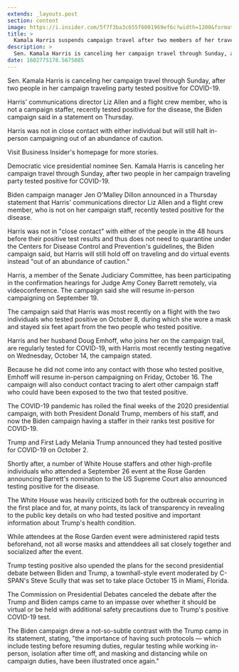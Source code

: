 ```yaml
--- 
extends: _layouts.post 
section: content 
image: https://i.insider.com/5f7f3ba3c655f6001969ef6c?width=1200&format=jpeg 
title: > 
  Kamala Harris suspends campaign travel after two members of her traveling party test positive for COVID-19 
description: > 
  Sen. Kamala Harris is canceling her campaign travel through Sunday, after two people in her campaign traveling party tested positive for COVID-19.Harris' communications director Liz Allen and a flight crew member, who is not a campaign staffer, recently tested positive for the disease, the Biden campaign said in a statement on Thursday.Democratic vice presidential nominee Sen. Kamala Harris is canceling her campaign travel through Sunday, after two people in her campaign traveling party tested positive for COVID-19.The campaign will also conduct contact tracing to alert other campaign staff who could have been exposed to the two that tested positive.Trump and First Lady Melania Trump announced they had tested positive for COVID-19 on October 2. 
date: 1602775178.5675085 
--- 
```

Sen. Kamala Harris is canceling her campaign travel through Sunday, after two people in her campaign traveling party tested positive for COVID-19.

Harris' communications director Liz Allen and a flight crew member, who is not a campaign staffer, recently tested positive for the disease, the Biden campaign said in a statement on Thursday.

Harris was not in close contact with either individual but will still halt in-person campaigning out of an abundance of caution.

Visit Business Insider's homepage for more stories.

Democratic vice presidential nominee Sen. Kamala Harris is canceling her campaign travel through Sunday, after two people in her campaign traveling party tested positive for COVID-19.

Biden campaign manager Jen O'Malley Dillon announced in a Thursday statement that Harris' communications director Liz Allen and a flight crew member, who is not on her campaign staff, recently tested positive for the disease.

Harris was not in "close contact" with either of the people in the 48 hours before their positive test results and thus does not need to quarantine under the Centers for Disease Control and Prevention's guidelines, the Biden campaign said, but Harris will still hold off on traveling and do virtual events instead "out of an abundance of caution."

Harris, a member of the Senate Judiciary Committee, has been participating in the confirmation hearings for Judge Amy Coney Barrett remotely, via videoconference. The campaign said she will resume in-person campaigning on September 19.

The campaign said that Harris was most recently on a flight with the two individuals who tested positive on October 8, during which she wore a mask and stayed six feet apart from the two people who tested positive.

Harris and her husband Doug Emhoff, who joins her on the campaign trail, are regularly tested for COVID-19, with Harris most recently testing negative on Wednesday, October 14, the campaign stated.

Because he did not come into any contact with those who tested positive, Emhoff will resume in-person campaigning on Friday, October 16. The campaign will also conduct contact tracing to alert other campaign staff who could have been exposed to the two that tested positive.

The COVID-19 pandemic has roiled the final weeks of the 2020 presidential campaign, with both President Donald Trump, members of his staff, and now the Biden campaign having a staffer in their ranks test positive for COVID-19.

Trump and First Lady Melania Trump announced they had tested positive for COVID-19 on October 2.

Shortly after, a number of White House staffers and other high-profile individuals who attended a September 26 event at the Rose Garden announcing Barrett's nomination to the US Supreme Court also announced testing positive for the disease.

The White House was heavily criticized both for the outbreak occurring in the first place and for, at many points, its lack of transparency in revealing to the public key details on who had tested positive and important information about Trump's health condition.

While attendees at the Rose Garden event were administered rapid tests beforehand, not all worse masks and attenddees all sat closely together and socialized after the event.

Trump testing positive also upended the plans for the second presidential debate between Biden and Trump, a townhall-style event moderated by C-SPAN's Steve Scully that was set to take place October 15 in Miami, Florida.

The Commission on Presidential Debates canceled the debate after the Trump and Biden camps came to an impasse over whether it should be virtual or be held with additional safety precautions due to Trump's positive COVID-19 test.

The Biden campaign drew a not-so-subtle contrast with the Trump camp in its statement, stating, "the importance of having such protocols — which include testing before resuming duties, regular testing while working in-person, isolation after time off, and masking and distancing while on campaign duties, have been illustrated once again."